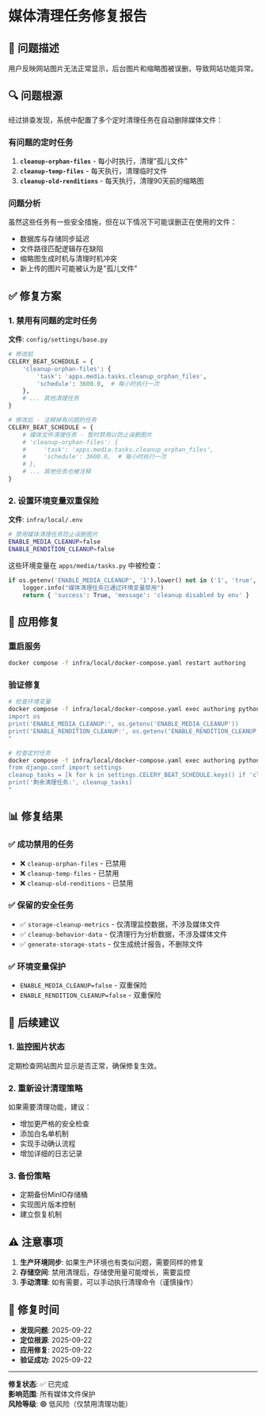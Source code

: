 # 媒体清理任务修复报告

## 🚨 问题描述

用户反映网站图片无法正常显示，后台图片和缩略图被误删，导致网站功能异常。

## 🔍 问题根源

经过排查发现，系统中配置了多个定时清理任务在自动删除媒体文件：

### 有问题的定时任务
1. **`cleanup-orphan-files`** - 每小时执行，清理"孤儿文件"
2. **`cleanup-temp-files`** - 每天执行，清理临时文件  
3. **`cleanup-old-renditions`** - 每天执行，清理90天前的缩略图

### 问题分析
虽然这些任务有一些安全措施，但在以下情况下可能误删正在使用的文件：
- 数据库与存储同步延迟
- 文件路径匹配逻辑存在缺陷
- 缩略图生成时机与清理时机冲突
- 新上传的图片可能被认为是"孤儿文件"

## ✅ 修复方案

### 1. 禁用有问题的定时任务

**文件**: `config/settings/base.py`

```python
# 修改前
CELERY_BEAT_SCHEDULE = {
    'cleanup-orphan-files': {
        'task': 'apps.media.tasks.cleanup_orphan_files',
        'schedule': 3600.0,  # 每小时执行一次
    },
    # ... 其他清理任务
}

# 修改后 - 注释掉有问题的任务
CELERY_BEAT_SCHEDULE = {
    # 媒体文件清理任务 - 暂时禁用以防止误删图片
    # 'cleanup-orphan-files': {
    #     'task': 'apps.media.tasks.cleanup_orphan_files',
    #     'schedule': 3600.0,  # 每小时执行一次
    # },
    # ... 其他任务也被注释
}
```

### 2. 设置环境变量双重保险

**文件**: `infra/local/.env`

```bash
# 禁用媒体清理任务防止误删图片
ENABLE_MEDIA_CLEANUP=false
ENABLE_RENDITION_CLEANUP=false
```

这些环境变量在 `apps/media/tasks.py` 中被检查：
```python
if os.getenv('ENABLE_MEDIA_CLEANUP', '1').lower() not in ('1', 'true', 'yes'):
    logger.info("媒体清理任务已通过环境变量禁用")
    return { 'success': True, 'message': 'cleanup disabled by env' }
```

## 🔧 应用修复

### 重启服务
```bash
docker compose -f infra/local/docker-compose.yaml restart authoring
```

### 验证修复
```bash
# 检查环境变量
docker compose -f infra/local/docker-compose.yaml exec authoring python manage.py shell -c "
import os
print('ENABLE_MEDIA_CLEANUP:', os.getenv('ENABLE_MEDIA_CLEANUP'))
print('ENABLE_RENDITION_CLEANUP:', os.getenv('ENABLE_RENDITION_CLEANUP'))
"

# 检查定时任务
docker compose -f infra/local/docker-compose.yaml exec authoring python manage.py shell -c "
from django.conf import settings
cleanup_tasks = [k for k in settings.CELERY_BEAT_SCHEDULE.keys() if 'cleanup' in k]
print('剩余清理任务:', cleanup_tasks)
"
```

## 📊 修复结果

### ✅ 成功禁用的任务
- ❌ `cleanup-orphan-files` - 已禁用
- ❌ `cleanup-temp-files` - 已禁用  
- ❌ `cleanup-old-renditions` - 已禁用

### ✅ 保留的安全任务
- ✅ `storage-cleanup-metrics` - 仅清理监控数据，不涉及媒体文件
- ✅ `cleanup-behavior-data` - 仅清理行为分析数据，不涉及媒体文件
- ✅ `generate-storage-stats` - 仅生成统计报告，不删除文件

### ✅ 环境变量保护
- `ENABLE_MEDIA_CLEANUP=false` - 双重保险
- `ENABLE_RENDITION_CLEANUP=false` - 双重保险

## 🎯 后续建议

### 1. 监控图片状态
定期检查网站图片显示是否正常，确保修复生效。

### 2. 重新设计清理策略
如果需要清理功能，建议：
- 增加更严格的安全检查
- 添加白名单机制
- 实现手动确认流程
- 增加详细的日志记录

### 3. 备份策略
- 定期备份MinIO存储桶
- 实现图片版本控制
- 建立恢复机制

## ⚠️ 注意事项

1. **生产环境同步**: 如果生产环境也有类似问题，需要同样的修复
2. **存储空间**: 禁用清理后，存储使用量可能增长，需要监控
3. **手动清理**: 如有需要，可以手动执行清理命令（谨慎操作）

## 📝 修复时间

- **发现问题**: 2025-09-22
- **定位根源**: 2025-09-22  
- **应用修复**: 2025-09-22
- **验证成功**: 2025-09-22

---

**修复状态**: ✅ 已完成  
**影响范围**: 所有媒体文件保护  
**风险等级**: 🟢 低风险（仅禁用清理功能）
